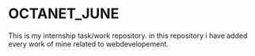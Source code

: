 # OCTANET_JUNE
This is my internship task/work repository.
in this repository i have added every work of mine related to webdevelopement.
